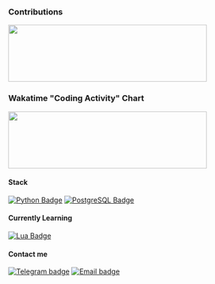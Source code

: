 ### **Contributions**

<img
    src="https://github-readme-stats-git-masterrstaa-rickstaa.vercel.app/api?username=mrtnvgr&count_private=true&hide_title=true&bg_color=000000&text_color=dadada&show_icons=true&icon_color=dadada&ring_color=dadada&include_all_commits=true&hide=stars,contribs&border_radius=0&hide_rank=true&card_width=400px&custom_title=."
    width="400px"
    height="115px"
/>

### **Wakatime "Coding Activity" Chart**

<!-- use github actions, add Languages(with whitelist), editor/os-->

<img
     src="https://wakatime.com/share/@mrtnvgr/eece2036-2ca2-4e7e-9d14-8aacf1b490de.svg"
     width="400px"
     height="115px"
/>

#### **Stack**

[![Python Badge]](https://www.python.org/)
[![PostgreSQL Badge]](https://www.postgresql.org/)

#### **Currently Learning**

[![Lua Badge]](https://www.lua.org/)

<!-- TOLEARN LIST: -->
<!-- - Rust -->

#### **Contact me**

[![Telegram badge]](https://t.me/mrtnvgr)
[![Email badge]](mailto:martynovegorOF@yandex.ru)

<!-- Badges -->

[Python Badge]: https://img.shields.io/badge/python-%25.svg?style=for-the-badge&logoColor=dadada&color=000000&logo=python
[PostgreSQL Badge]: https://img.shields.io/badge/postgresql-%25.svg?style=for-the-badge&logoColor=dadada&color=000000&logo=postgresql
[Lua Badge]: https://img.shields.io/badge/lua-%25.svg?style=for-the-badge&color=000000&logoColor=dadada&logo=lua
[Telegram Badge]: https://img.shields.io/badge/telegram-%25.svg?style=for-the-badge&color=000000&logoColor=dadada&logo=telegram
[Email Badge]: https://img.shields.io/badge/email-%25.svg?style=for-the-badge&color=000000&logoColor=dadada
